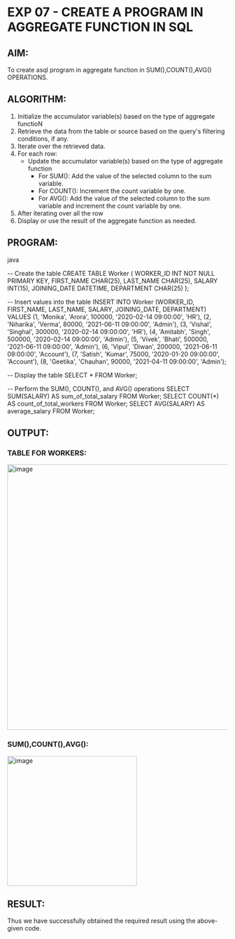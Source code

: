 # EXP 07 - CREATE A PROGRAM IN AGGREGATE FUNCTION IN SQL

## AIM:

To create asql program in aggregate function in SUM(),COUNT(),AVG() OPERATIONS.

## ALGORITHM:

1) Initialize the accumulator variable(s) based on the type of aggregate functioN
2) Retrieve the data from the table or source based on the query's filtering conditions, if any.
3) Iterate over the retrieved data.
4) For each row:
      * Update the accumulator variable(s) based on the type of aggregate function
          * For SUM(): Add the value of the selected column to the sum variable.
          * For COUNT(): Increment the count variable by one.
          * For AVG(): Add the value of the selected column to the sum variable and increment the count variable by one.
5) After iterating over all the row
6) Display or use the result of the aggregate function as needed.

## PROGRAM:

java

-- Create the table
CREATE TABLE Worker (
  WORKER_ID INT NOT NULL PRIMARY KEY,
  FIRST_NAME CHAR(25),
  LAST_NAME CHAR(25),
  SALARY INT(15),
  JOINING_DATE DATETIME,
  DEPARTMENT CHAR(25)
);

-- Insert values into the table
INSERT INTO Worker (WORKER_ID, FIRST_NAME, LAST_NAME, SALARY, JOINING_DATE, DEPARTMENT)
VALUES
  (1, 'Monika', 'Arora', 100000, '2020-02-14 09:00:00', 'HR'),
  (2, 'Niharika', 'Verma', 80000, '2021-06-11 09:00:00', 'Admin'),
  (3, 'Vishal', 'Singhal', 300000, '2020-02-14 09:00:00', 'HR'),
  (4, 'Amitabh', 'Singh', 500000, '2020-02-14 09:00:00', 'Admin'),
  (5, 'Vivek', 'Bhati', 500000, '2021-06-11 09:00:00', 'Admin'),
  (6, 'Vipul', 'Diwan', 200000, '2021-06-11 09:00:00', 'Account'),
  (7, 'Satish', 'Kumar', 75000, '2020-01-20 09:00:00', 'Account'),
  (8, 'Geetika', 'Chauhan', 90000, '2021-04-11 09:00:00', 'Admin');

-- Display the table
SELECT * FROM Worker;

-- Perform the SUM(), COUNT(), and AVG() operations
SELECT SUM(SALARY) AS sum_of_total_salary FROM Worker;
SELECT COUNT(*) AS count_of_total_workers FROM Worker;
SELECT AVG(SALARY) AS average_salary FROM Worker;

## OUTPUT:

### TABLE FOR WORKERS:

<img width="605" alt="image" src="https://github.com/Monisha-11/EXP-07---AGGREGATE-FUNCTION/assets/93427240/00e99263-0829-41e6-9b25-cdefe74c1240">

### SUM(),COUNT(),AVG():

<img width="296" alt="image" src="https://github.com/Monisha-11/EXP-07---AGGREGATE-FUNCTION/assets/93427240/e67e2199-d1fc-419f-b057-060aafcb6e4d">

## RESULT:

Thus we have successfully obtained the required result using the above-given code.
